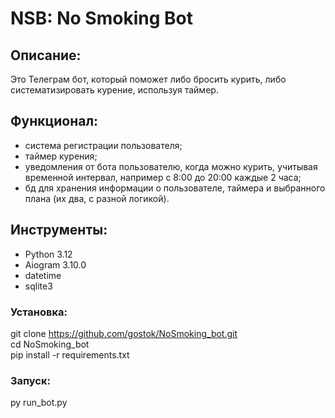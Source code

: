 # NSB: No Smoking Bot

## Описание:

Это Телеграм бот, который поможет либо бросить курить, либо систематизировать курение, используя таймер.

## Функционал:

- система регистрации пользователя;
- таймер курения;
- уведомления от бота пользователю, когда можно курить, учитывая временной интервал, например с 8:00 до 20:00 каждые 2 часа;
- бд для хранения информации о пользователе, таймера и выбранного плана (их два, с разной логикой).

## Инструменты:
- Python 3.12
- Aiogram 3.10.0
- datetime
- sqlite3

### Установка:

git clone https://github.com/gostok/NoSmoking_bot.git <br>
cd NoSmoking_bot <br>
pip install -r requirements.txt

### Запуск:

py run_bot.py
